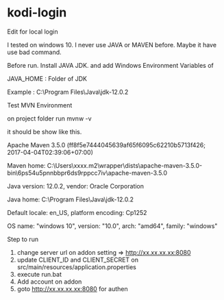 # kodi-login
Edit for local login

I tested on windows 10.
I never use JAVA or MAVEN before.
Maybe it have use bad command.

Before run.
Install JAVA JDK.
and add Windows Environment Variables of

JAVA_HOME : Folder of JDK 

Example : C:\Program Files\Java\jdk-12.0.2

Test MVN Environment

on project folder run mvnw -v

it should be show like this.

Apache Maven 3.5.0 (ff8f5e7444045639af65f6095c62210b5713f426; 2017-04-04T02:39:06+07:00)

Maven home: C:\Users\xxxx\.m2\wrapper\dists\apache-maven-3.5.0-bin\6ps54u5pnnbbpr6ds9rppcc7iv\apache-maven-3.5.0

Java version: 12.0.2, vendor: Oracle Corporation

Java home: C:\Program Files\Java\jdk-12.0.2

Default locale: en_US, platform encoding: Cp1252

OS name: "windows 10", version: "10.0", arch: "amd64", family: "windows"


Step to run
1. change server url on addon setting => http://xx.xx.xx.xx:8080
2. update CLIENT_ID and CLIENT_SECRET on src/main/resources/application.properties 
3. execute run.bat
4. Add account on addon
5. goto http://xx.xx.xx.xx:8080 for authen
